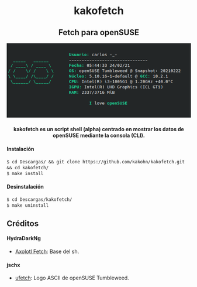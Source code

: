 <h1 align="center"> kakofetch </h1>
<h2 align="center"> Fetch para openSUSE </h1>

<p align="center"><img src="https://github.com/kakohn/kakofetch/blob/main/kakofetch.png" width="575px"></p>

<h4 align="center"> kakofetch es un script shell (alpha) centrado en mostrar los datos de openSUSE mediante la consola (CLI). </h4>

#### Instalación
```
$ cd Descargas/ && git clone https://github.com/kakohn/kakofetch.git && cd kakofetch/
$ make install
```

#### Desinstalación
```
$ cd Descargas/kakofetch/
$ make uninstall
```

## Créditos

#### HydraDarkNg
- [Axolotl Fetch](https://gitlab.com/HydraDarkNg/axolotlFetch): Base del sh.

#### jschx
- [ufetch](https://gitlab.com/jschx/ufetch): Logo ASCII de openSUSE Tumbleweed.
